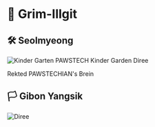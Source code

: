# :orange_book: Grim-Illgit
## :hammer_and_wrench: Seolmyeong
![Kinder Garten](https://github.com/user-attachments/assets/950cd81f-4f61-40d9-a853-b5d313b8ed05)
PAWSTECH Kinder Garden Diree

Rekted PAWSTECHIAN's Brein

## :white_flag: Gibon Yangsik
![Diree](https://github.com/user-attachments/assets/6a915e58-4003-449e-b670-0e595b87ca66)
